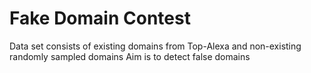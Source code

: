 # Fake Domain Contest
Data set consists of existing domains from Top-Alexa and non-existing randomly sampled domains
Aim is to detect false domains
